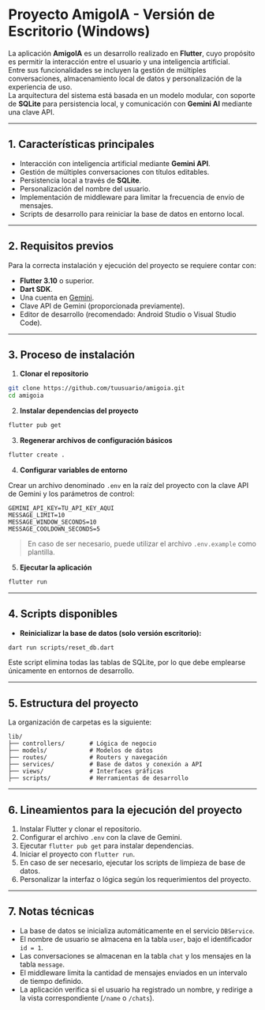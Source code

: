 
# Proyecto AmigoIA - Versión de Escritorio (Windows)

La aplicación **AmigoIA** es un desarrollo realizado en **Flutter**, cuyo propósito es permitir la interacción entre el usuario y una inteligencia artificial.  
Entre sus funcionalidades se incluyen la gestión de múltiples conversaciones, almacenamiento local de datos y personalización de la experiencia de uso.  
La arquitectura del sistema está basada en un modelo modular, con soporte de **SQLite** para persistencia local, y comunicación con **Gemini AI** mediante una clave API.

---

## 1. Características principales

- Interacción con inteligencia artificial mediante **Gemini API**.  
- Gestión de múltiples conversaciones con títulos editables.  
- Persistencia local a través de **SQLite**.  
- Personalización del nombre del usuario.  
- Implementación de middleware para limitar la frecuencia de envío de mensajes.  
- Scripts de desarrollo para reiniciar la base de datos en entorno local.  

---

## 2. Requisitos previos

Para la correcta instalación y ejecución del proyecto se requiere contar con:

- **Flutter 3.10** o superior.  
- **Dart SDK**.  
- Una cuenta en [Gemini](https://ai.google.dev/).  
- Clave API de Gemini (proporcionada previamente).  
- Editor de desarrollo (recomendado: Android Studio o Visual Studio Code).  

---

## 3. Proceso de instalación

1. **Clonar el repositorio**  

```bash
git clone https://github.com/tuusuario/amigoia.git
cd amigoia
```

2. **Instalar dependencias del proyecto**

```bash
flutter pub get
```

3. **Regenerar archivos de configuración básicos**

```bash
flutter create .
```

4. **Configurar variables de entorno**

Crear un archivo denominado `.env` en la raíz del proyecto con la clave API de Gemini y los parámetros de control:

```env
GEMINI_API_KEY=TU_API_KEY_AQUI
MESSAGE_LIMIT=10
MESSAGE_WINDOW_SECONDS=10
MESSAGE_COOLDOWN_SECONDS=5
```

> En caso de ser necesario, puede utilizar el archivo `.env.example` como plantilla.

5. **Ejecutar la aplicación**

```bash
flutter run
```

---

## 4. Scripts disponibles

* **Reinicializar la base de datos (solo versión escritorio):**

```bash
dart run scripts/reset_db.dart
```

Este script elimina todas las tablas de SQLite, por lo que debe emplearse únicamente en entornos de desarrollo.

---

## 5. Estructura del proyecto

La organización de carpetas es la siguiente:

```
lib/
├── controllers/       # Lógica de negocio
├── models/            # Modelos de datos
├── routes/            # Routers y navegación
├── services/          # Base de datos y conexión a API
├── views/             # Interfaces gráficas
├── scripts/           # Herramientas de desarrollo
```

---

## 6. Lineamientos para la ejecución del proyecto

1. Instalar Flutter y clonar el repositorio.
2. Configurar el archivo `.env` con la clave de Gemini.
3. Ejecutar `flutter pub get` para instalar dependencias.
4. Iniciar el proyecto con `flutter run`.
5. En caso de ser necesario, ejecutar los scripts de limpieza de base de datos.
6. Personalizar la interfaz o lógica según los requerimientos del proyecto.

---

## 7. Notas técnicas

* La base de datos se inicializa automáticamente en el servicio `DBService`.
* El nombre de usuario se almacena en la tabla `user`, bajo el identificador `id = 1`.
* Las conversaciones se almacenan en la tabla `chat` y los mensajes en la tabla `message`.
* El middleware limita la cantidad de mensajes enviados en un intervalo de tiempo definido.
* La aplicación verifica si el usuario ha registrado un nombre, y redirige a la vista correspondiente (`/name` o `/chats`).